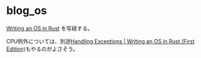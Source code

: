 # blog_os

[Writing an OS in Rust](https://os.phil-opp.com/) を写経する。

CPU例外については、別途[Handling Exceptions \| Writing an OS in Rust \(First Edition\)](https://os.phil-opp.com/handling-exceptions/)もやるのがよさそう。